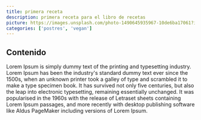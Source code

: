 ```yaml
---
title: primera receta
description: primera receta para el libro de recetas
picture: https://images.unsplash.com/photo-1490645935967-10de6ba17061?ixlib=rb-1.2.1&ixid=eyJhcHBfaWQiOjEyMDd9&auto=format&fit=crop&w=1335&q=80
categories: ['postres', 'vegan']
---
```


## Contenido

Lorem Ipsum is simply dummy text of the printing and typesetting industry. Lorem Ipsum has been the industry's standard dummy text ever since the 1500s, when an unknown printer took a galley of type and scrambled it to make a type specimen book. It has survived not only five centuries, but also the leap into electronic typesetting, remaining essentially unchanged. It was popularised in the 1960s with the release of Letraset sheets containing Lorem Ipsum passages, and more recently with desktop publishing software like Aldus PageMaker including versions of Lorem Ipsum.